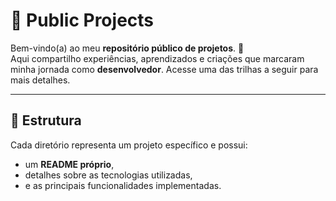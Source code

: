 # 💼 Public Projects

Bem-vindo(a) ao meu **repositório público de projetos**. 🚀  
Aqui compartilho experiências, aprendizados e criações que marcaram minha jornada como **desenvolvedor**. 
Acesse uma das trilhas a seguir para mais detalhes.

---

## 📂 Estrutura  

Cada diretório representa um projeto específico e possui:  
- um **README próprio**,  
- detalhes sobre as tecnologias utilizadas,  
- e as principais funcionalidades implementadas. 
